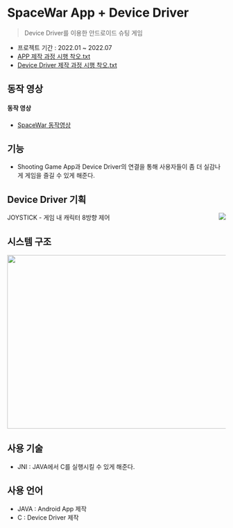 # SpaceWar App + Device Driver
> Device Driver를 이용한 안드로이드 슈팅 게임 
- 프로젝트 기간 : 2022.01 ~ 2022.07
- [APP 제작 과정 시행 착오.txt](https://github.com/JiMin4210/App_dev_driver/blob/main/App%EA%B4%80%EB%A0%A8%20%EC%8B%9C%ED%96%89%EC%B0%A9%EC%98%A4.txt)
- [Device Driver 제작 과정 시행 착오.txt](https://github.com/JiMin4210/App_dev_driver/blob/main/Dev_Driver%EC%8B%9C%ED%96%89%EC%B0%A9%EC%98%A4.txt)

## 동작 영상
#### 동작 영상
- [SpaceWar 동작영상](https://www.youtube.com/watch?v=vcuzwI079nE)

## 기능
- Shooting Game App과 Device Driver의 연결을 통해 사용자들이 좀 더 실감나게 게임을 즐길 수 있게 해준다.

## Device Driver 기획
<img align="right" src="[joystick](https://user-images.githubusercontent.com/90883534/215089914-cb9dd858-92f7-475c-922b-275a86e33995.png)">
JOYSTICK - 게임 내 캐릭터 8방향 제어

## 시스템 구조
<img src="https://user-images.githubusercontent.com/90883534/215079668-f6da27ef-cc7c-46c3-8aed-062187f4a2dc.png" width="700" height="400"/>

## 사용 기술
- JNI : JAVA에서 C를 실행시킬 수 있게 해준다.

## 사용 언어
- JAVA : Android App 제작
- C : Device Driver 제작




